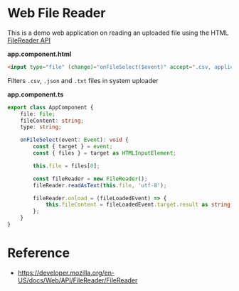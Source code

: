 # Web File Reader

This is a demo web application on reading an uploaded file using the HTML [FileReader API](https://developer.mozilla.org/en-US/docs/Web/API/FileReader/FileReader)

**app.component.html**

```html
<input type="file" (change)="onFileSelect($event)" accept=".csv, application/vnd.ms-excel, application/json, text/plain" />
```

Filters `.csv`, `.json` and `.txt` files in system uploader

**app.component.ts**

```ts
export class AppComponent {
    file: File;
    fileContent: string;
    type: string;

    onFileSelect(event: Event): void {
        const { target } = event;
        const { files } = target as HTMLInputElement;

        this.file = files[0];

        const fileReader = new FileReader();
        fileReader.readAsText(this.file, 'utf-8');

        fileReader.onload = (fileLoadedEvent) => {
            this.fileContent = fileLoadedEvent.target.result as string;
        };
    }
}
```

# Reference

-   https://developer.mozilla.org/en-US/docs/Web/API/FileReader/FileReader
